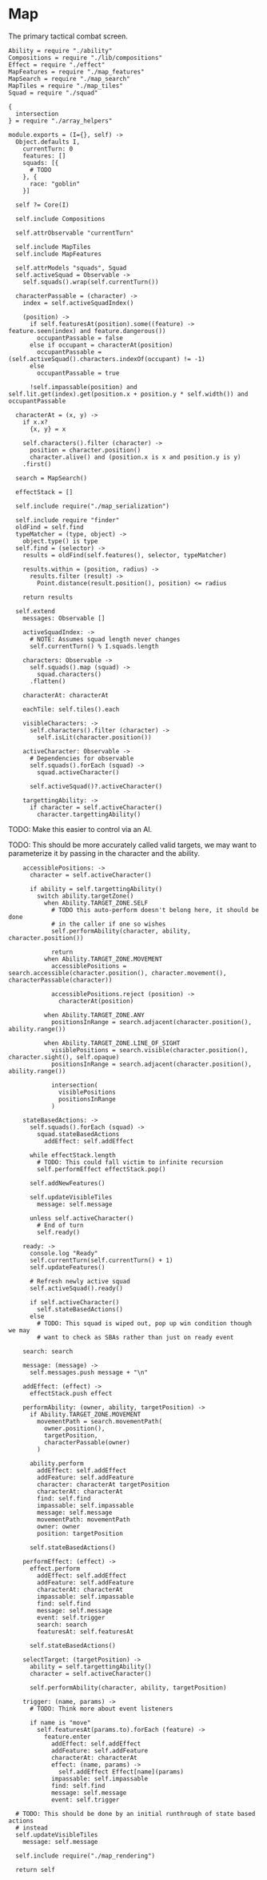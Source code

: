 Map
===

The primary tactical combat screen.

    Ability = require "./ability"
    Compositions = require "./lib/compositions"
    Effect = require "./effect"
    MapFeatures = require "./map_features"
    MapSearch = require "./map_search"
    MapTiles = require "./map_tiles"
    Squad = require "./squad"

    {
      intersection
    } = require "./array_helpers"

    module.exports = (I={}, self) ->
      Object.defaults I,
        currentTurn: 0
        features: []
        squads: [{
          # TODO
        }, {
          race: "goblin"
        }]

      self ?= Core(I)

      self.include Compositions

      self.attrObservable "currentTurn"

      self.include MapTiles
      self.include MapFeatures

      self.attrModels "squads", Squad
      self.activeSquad = Observable ->
        self.squads().wrap(self.currentTurn())

      characterPassable = (character) ->
        index = self.activeSquadIndex()

        (position) ->
          if self.featuresAt(position).some((feature) -> feature.seen(index) and feature.dangerous())
            occupantPassable = false
          else if occupant = characterAt(position)
            occupantPassable = (self.activeSquad().characters.indexOf(occupant) != -1)
          else
            occupantPassable = true

          !self.impassable(position) and self.lit.get(index).get(position.x + position.y * self.width()) and occupantPassable

      characterAt = (x, y) ->
        if x.x?
          {x, y} = x

        self.characters().filter (character) ->
          position = character.position()
          character.alive() and (position.x is x and position.y is y)
        .first()

      search = MapSearch()

      effectStack = []

      self.include require("./map_serialization")

      self.include require "finder"
      oldFind = self.find
      typeMatcher = (type, object) ->
        object.type() is type
      self.find = (selector) ->
        results = oldFind(self.features(), selector, typeMatcher)

        results.within = (position, radius) ->
          results.filter (result) ->
            Point.distance(result.position(), position) <= radius

        return results

      self.extend
        messages: Observable []

        activeSquadIndex: ->
          # NOTE: Assumes squad length never changes
          self.currentTurn() % I.squads.length

        characters: Observable ->
          self.squads().map (squad) ->
            squad.characters()
          .flatten()

        characterAt: characterAt

        eachTile: self.tiles().each

        visibleCharacters: ->
          self.characters().filter (character) ->
            self.isLit(character.position())

        activeCharacter: Observable ->
          # Dependencies for observable
          self.squads().forEach (squad) ->
            squad.activeCharacter()

          self.activeSquad()?.activeCharacter()

        targettingAbility: ->
          if character = self.activeCharacter()
            character.targettingAbility()

TODO: Make this easier to control via an AI.

TODO: This should be more accurately called valid targets, we may want to
parameterize it by passing in the character and the ability.

        accessiblePositions: ->
          character = self.activeCharacter()

          if ability = self.targettingAbility()
            switch ability.targetZone()
              when Ability.TARGET_ZONE.SELF
                # TODO this auto-perform doesn't belong here, it should be done
                # in the caller if one so wishes
                self.performAbility(character, ability, character.position())

                return
              when Ability.TARGET_ZONE.MOVEMENT
                accessiblePositions = search.accessible(character.position(), character.movement(), characterPassable(character))

                accessiblePositions.reject (position) ->
                  characterAt(position)

              when Ability.TARGET_ZONE.ANY
                positionsInRange = search.adjacent(character.position(), ability.range())

              when Ability.TARGET_ZONE.LINE_OF_SIGHT
                visiblePositions = search.visible(character.position(), character.sight(), self.opaque)
                positionsInRange = search.adjacent(character.position(), ability.range())

                intersection(
                  visiblePositions
                  positionsInRange
                )

        stateBasedActions: ->
          self.squads().forEach (squad) ->
            squad.stateBasedActions
              addEffect: self.addEffect

          while effectStack.length
            # TODO: This could fall victim to infinite recursion
            self.performEffect effectStack.pop()

          self.addNewFeatures()

          self.updateVisibleTiles
            message: self.message

          unless self.activeCharacter()
            # End of turn
            self.ready()

        ready: ->
          console.log "Ready"
          self.currentTurn(self.currentTurn() + 1)
          self.updateFeatures()

          # Refresh newly active squad
          self.activeSquad().ready()

          if self.activeCharacter()
            self.stateBasedActions()
          else
            # TODO: This squad is wiped out, pop up win condition though we may
            # want to check as SBAs rather than just on ready event

        search: search

        message: (message) ->
          self.messages.push message + "\n"

        addEffect: (effect) ->
          effectStack.push effect

        performAbility: (owner, ability, targetPosition) ->
          if Ability.TARGET_ZONE.MOVEMENT
            movementPath = search.movementPath(
              owner.position(),
              targetPosition,
              characterPassable(owner)
            )

          ability.perform
            addEffect: self.addEffect
            addFeature: self.addFeature
            character: characterAt targetPosition
            characterAt: characterAt
            find: self.find
            impassable: self.impassable
            message: self.message
            movementPath: movementPath
            owner: owner
            position: targetPosition

          self.stateBasedActions()

        performEffect: (effect) ->
          effect.perform
            addEffect: self.addEffect
            addFeature: self.addFeature
            characterAt: characterAt
            impassable: self.impassable
            find: self.find
            message: self.message
            event: self.trigger
            search: search
            featuresAt: self.featuresAt

          self.stateBasedActions()

        selectTarget: (targetPosition) ->
          ability = self.targettingAbility()
          character = self.activeCharacter()

          self.performAbility(character, ability, targetPosition)

        trigger: (name, params) ->
          # TODO: Think more about event listeners

          if name is "move"
            self.featuresAt(params.to).forEach (feature) ->
              feature.enter
                addEffect: self.addEffect
                addFeature: self.addFeature
                characterAt: characterAt
                effect: (name, params) ->
                  self.addEffect Effect[name](params)
                impassable: self.impassable
                find: self.find
                message: self.message
                event: self.trigger

      # TODO: This should be done by an initial runthrough of state based actions
      # instead
      self.updateVisibleTiles
        message: self.message

      self.include require("./map_rendering")

      return self
